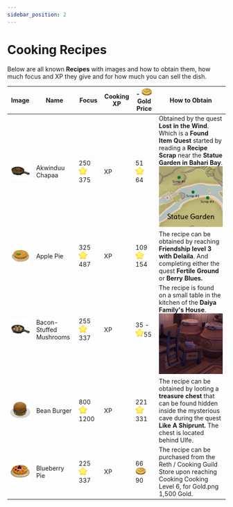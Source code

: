 ```yaml
---
sidebar_position: 2
---
```


# Cooking Recipes

Below are all known **Recipes** with images and how to obtain them, how much focus and  XP  they give and for how much you can sell the dish.


| Image | Name | Focus | Cooking  XP  | - ![Gold](./img/GOLD.png) Gold Price | How to Obtain |
|-------|------------|------------|--------|-------------|--------|
|![Akwinduu Chapaa](./img/AkwinduuChapaa.png) | Akwinduu Chapaa | 250  ![Star](./img/STAR.png)375 |  XP  | 51  ![Star](./img/STAR.png) 64 | Obtained by the quest **Lost in the Wind**. Which is a **Found Item Quest** started by reading a **Recipe Scrap** near the **Statue Garden in Bahari Bay**. ![Location](./img/AkwinduuChapaaLocation.png) |
|![Apple Pie](./img/ApplePie.png)|Apple Pie| 325  ![Star](./img/STAR.png)487|  XP  |109  ![Star](./img/STAR.png) 154 |The recipe can be obtained by reaching **Friendship level 3 with Delaila**. And completing either the quest **Fertile Ground** or **Berry Blues.**|
|![Bacon-Stuffed Mushrooms](./img/BaconStuffedMushroom.png)|Bacon-Stuffed Mushrooms| 255 ![Star](./img/STAR.png)337| XP | 35 - ![Star](./img/STAR.png)55|The recipe is found on a small table in the kitchen of the **Daiya Family's House**.![Location](./img/BaconStuffedMushroomLocation.png)|
|![Bean Burger](./img/BeanBurger.png)|Bean Burger | 800  ![Star](./img/STAR.png) 1200| XP |221  ![Star](./img/STAR.png) 331 | The recipe can be obtained by looting a **treasure chest** that can be found hidden inside the mysterious cave during the quest **Like A Shiprunt.** The chest is located behind Ulfe.|
|![BlueberryPie](./img/BlueBerryPie.png)|Blueberry Pie| 225  ![Star](./img/STAR.png) 337| XP |66  ![GOLD](./img/GOLD.png) 90 |The recipe can be purchased from the Reth / Cooking Guild Store upon reaching Cooking Cooking Level 6, for Gold.png 1,500 Gold.|

